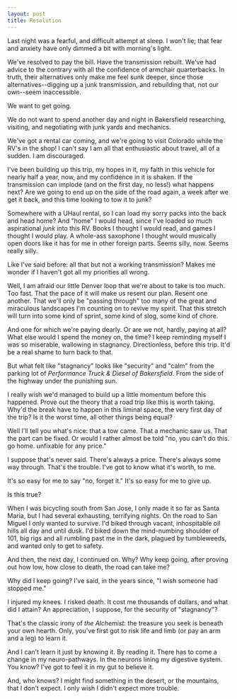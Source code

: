 ```yaml
---
layout: post
title: Resolution
---
```


Last night was a fearful, and difficult attempt at sleep. I won't lie; that fear and anxiety have only dimmed a bit with morning's light.

We've resolved to pay the bill. Have the transmission rebuilt. We've had advice to the contrary with all the confidence of armchair quarterbacks. In truth, their alternatives only make me feel sunk deeper, since those alternatives--digging up a junk transmission, and rebuilding that, not our own--seem inaccessible.

We want to get going.

We do not want to spend another day and night in Bakersfield researching, visiting, and negotiating with junk yards and mechanics.

We've got a rental car coming, and we're going to visit Colorado while the RV's in the shop! I can't say I am all that enthusiastic about travel, all of a sudden. I am discouraged.

I've been building up this trip, my hopes in it, my faith in this vehicle for nearly half a year, now, and my confidence in it is shaken. If the transmission can implode (and on the first day, no less!) what happens next? Are we going to end up on the side of the road again, a week after we get it back, and this time looking to tow it to junk?

Somewhere with a UHaul rental, so I can load my sorry packs into the back and head home? And "home" I would head, since I've loaded so much aspirational *junk* into this RV. Books I thought I would read, and games I thought I would play. A whole-ass saxophone I thought would musically open doors like it has for me in other foreign parts. Seems silly, now. Seems really silly.

Like I've said before: all that but not a working transmission? Makes me wonder if I haven't got all my priorities all wrong.

Well, I am afraid our little Denver loop that we're about to take is too much. Too fast. That the pace of it will make us resent our plan. Resent one another. That we'll only be "passing through" too many of the great and miraculous landscapes I'm counting on to revive my spirit. That this stretch will turn into some kind of sprint, some kind of slog, some kind of chore.

And one for which we're paying dearly. Or are we not, hardly, paying at all? What else would I spend the money on, the time? I keep reminding myself I was so miserable, wallowing in stagnancy. Directionless, before this trip. It'd be a real shame to turn back to that.

But what felt like "stagnancy" looks like "security" and "calm" from the parking lot of *Performance Truck & Diesel of Bakersfield*. From the side of the highway under the punishing sun.

I really wish we'd managed to build up a little momentum before this happened. Prove out the theory that a road trip like this is worth taking. Why'd the break have to happen in this liminal space, the very first day of the trip? Is it the worst time, all other things being equal?

Well I'll tell you what's nice: that a tow came. That a mechanic saw us. That the part can be fixed. Or would I rather almost be told "no, you can't do this. go home. unfixable for any price."

I suppose that's never said. There's always a price. There's always some way through. That's the trouble. I've got to know what it's worth, to me.

It's so easy for me to say "no, forget it." It's so easy for me to give up.

Is this true?

When I was bicycling south from San Jose, I only made it so far as Santa Maria, but I had several exhausting, terrifying nights. On the road to San Miguel I only wanted to survive. I'd biked through vacant, inhospitable oil hills all day and until dusk. I'd biked down the mind-numbing shoulder of 101, big rigs and all rumbling past me in the dark, plagued by tumbleweeds, and wanted only to get to safety.

And then, the next day, I continued on. Why? Why keep going, after proving out how low, how close to death, the road can take me?

Why did I keep going? I've said, in the years since, "I wish someone had stopped me."

I injured my knees. I risked death. It cost me thousands of dollars, and what did I attain? An appreciation, I suppose, for the security of "stagnancy"?

That's the classic irony of *the Alchemist*: the treasure you seek is beneath your own hearth. Only, you've first got to risk life and limb (or pay an arm and a leg) to learn it.

And I can't learn it just by knowing it. By reading it. There has to come a change in my neuro-pathways. In the neurons lining my digestive system. You know? I've got to feel it in my gut to believe it.

And, who knows? I might find something in the desert, or the mountains, that I don't expect. I only wish I didn't expect more trouble.
